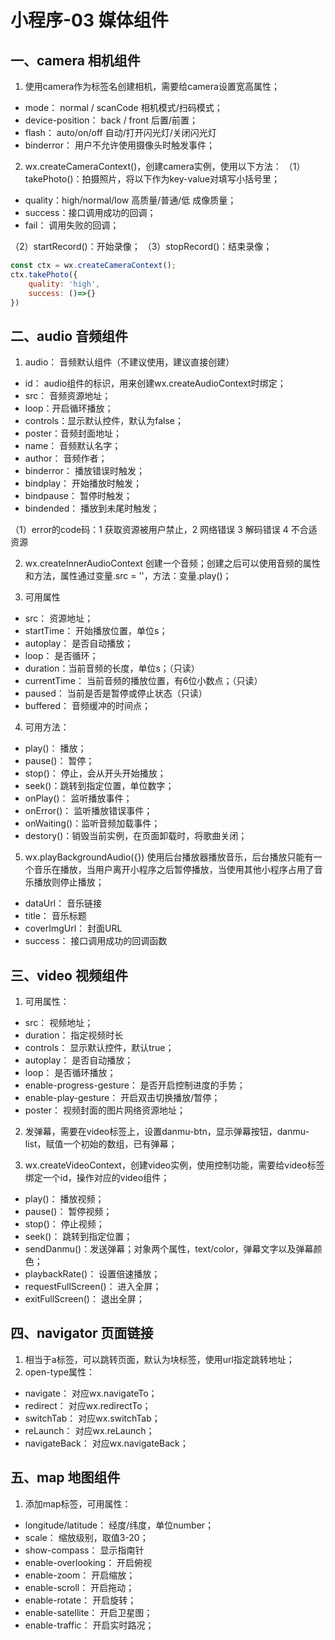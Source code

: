 # 小程序-03  媒体组件
## 一、camera 相机组件
1. 使用camera作为标签名创建相机，需要给camera设置宽高属性；
* mode： normal / scanCode    相机模式/扫码模式；
* device-position： back / front     后置/前置；
* flash： auto/on/off     自动/打开闪光灯/关闭闪光灯
* binderror： 用户不允许使用摄像头时触发事件；


2. wx.createCameraContext()，创建camera实例，使用以下方法：
（1）takePhoto()：拍摄照片，将以下作为key-value对填写小括号里；
* quality：high/normal/low   高质量/普通/低  成像质量；
* success：接口调用成功的回调；
* fail： 调用失败的回调；


（2）startRecord()：开始录像；
（3）stopRecord()：结束录像；
```js
const ctx = wx.createCameraContext();
ctx.takePhoto({
    quality: 'high',
    success: ()=>{}
})
```

## 二、audio 音频组件
1. audio： 音频默认组件（不建议使用，建议直接创建）
* id： audio组件的标识，用来创建wx.createAudioContext时绑定；
* src： 音频资源地址；
* loop：开启循环播放；
* controls：显示默认控件，默认为false；
* poster：音频封面地址；
* name： 音频默认名字；
* author： 音频作者；
* binderror： 播放错误时触发；
* bindplay： 开始播放时触发；
* bindpause： 暂停时触发；
* bindended： 播放到未尾时触发；


（1）error的code码：1 获取资源被用户禁止，2 网络错误 3 解码错误  4 不合适资源

2. wx.createInnerAudioContext    创建一个音频；创建之后可以使用音频的属性和方法，属性通过变量.src = ''，方法：变量.play()；

3. 可用属性
* src： 资源地址；
* startTime： 开始播放位置，单位s；
* autoplay： 是否自动播放；
* loop： 是否循环；
* duration：当前音频的长度，单位s；（只读）
* currentTime： 当前音频的播放位置，有6位小数点；（只读）
* paused： 当前是否是暂停或停止状态（只读）
* buffered： 音频缓冲的时间点；



4. 可用方法：
* play()： 播放；
* pause()： 暂停；
* stop()： 停止，会从开头开始播放；
* seek()：跳转到指定位置，单位数字；
* onPlay()： 监听播放事件；
* onError()： 监听播放错误事件；
* onWaiting()：监听音频加载事件；
* destory()：销毁当前实例，在页面卸载时，将歌曲关闭；



5. wx.playBackgroundAudio({})
使用后台播放器播放音乐，后台播放只能有一个音乐在播放，当用户离开小程序之后暂停播放，当使用其他小程序占用了音乐播放则停止播放；
* dataUrl： 音乐链接
* title： 音乐标题
* coverImgUrl： 封面URL
* success： 接口调用成功的回调函数




## 三、video 视频组件
1. 可用属性：
* src： 视频地址；
* duration： 指定视频时长
* controls： 显示默认控件，默认true；
* autoplay：  是否自动播放；
* loop：  是否循环播放；
* enable-progress-gesture： 是否开启控制进度的手势；
* enable-play-gesture： 开启双击切换播放/暂停；
* poster： 视频封面的图片网络资源地址；


2. 发弹幕，需要在video标签上，设置danmu-btn，显示弹幕按钮，danmu-list，赋值一个初始的数组，已有弹幕；

3. wx.createVideoContext，创建video实例，使用控制功能，需要给video标签绑定一个id，操作对应的video组件；
* play()： 播放视频；
* pause()： 暂停视频；
* stop()： 停止视频；
* seek()： 跳转到指定位置；
* sendDanmu()：发送弹幕；对象两个属性，text/color，弹幕文字以及弹幕颜色；
* playbackRate()： 设置倍速播放；
* requestFullScreen()： 进入全屏；
* exitFullScreen()： 退出全屏；




## 四、navigator 页面链接
1. 相当于a标签，可以跳转页面，默认为块标签，使用url指定跳转地址；
2. open-type属性：
* navigate： 对应wx.navigateTo；
* redirect： 对应wx.redirectTo；
* switchTab： 对应wx.switchTab；
* reLaunch： 对应wx.reLaunch；
* navigateBack： 对应wx.navigateBack；




## 五、map  地图组件
1. 添加map标签，可用属性：
* longitude/latitude： 经度/纬度，单位number；
* scale： 缩放级别，取值3-20；
* show-compass： 显示指南针
* enable-overlooking： 开启俯视
* enable-zoom： 开启缩放；
* enable-scroll： 开启拖动；
* enable-rotate： 开启旋转；
* enable-satellite： 开启卫星图；
* enable-traffic： 开启实时路况；




